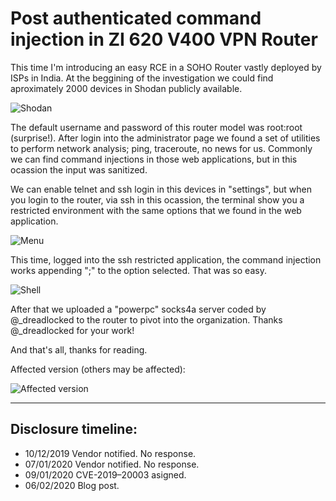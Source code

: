 # Post authenticated command injection in ZI 620 V400 VPN Router

This time I'm introducing an easy RCE in a SOHO Router vastly deployed by ISPs in India. At the beggining of the investigation we could find aproximately 2000 devices in Shodan publicly available.

![Shodan](https://user-images.githubusercontent.com/50701542/73945844-3add7200-48f5-11ea-8d13-5166a55c405c.png)

The default username and password of this router model was root:root (surprise!). After login into the administrator page we found a set of utilities to perform network analysis; ping, traceroute, no news for us. Commonly we can find command injections in those web applications, but in this ocassion the input was sanitized.

We can enable telnet and ssh login in this devices in "settings", but when you login to the router, via ssh in this ocassion, the terminal show you a restricted environment with the same options that we found in the web application.

![Menu](https://user-images.githubusercontent.com/50701542/73945452-96f3c680-48f4-11ea-898e-877ab2f61fd7.png)

This time, logged into the ssh restricted application, the command injection works appending ";" to the option selected. That was so easy.

![Shell](https://user-images.githubusercontent.com/50701542/73945972-724c1e80-48f5-11ea-8311-3fa532186df8.png)

After that we uploaded a "powerpc" socks4a server coded by @_dreadlocked to the router to pivot into the organization. Thanks @_dreadlocked for your work!

And that's all, thanks for reading.

Affected version (others may be affected):

![Affected version](https://user-images.githubusercontent.com/50701542/73930220-79176900-48d6-11ea-8a53-5582a19d779e.png)

---

## Disclosure timeline:
- 10/12/2019 Vendor notified. No response.
- 07/01/2020 Vendor notified. No response.
- 09/01/2020 CVE-2019–20003 asigned.
- 06/02/2020 Blog post.
